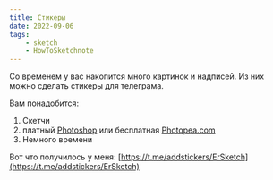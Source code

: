 ```yaml
---
title: Стикеры
date: 2022-09-06
tags:
    - sketch
    - HowToSketchnote
---
```


Со временем у вас накопится много картинок и надписей. Из них можно сделать стикеры для телеграма.

Вам понадобится:

1. Скетчи
2. платный [Photoshop](https://www.adobe.com/products/photoshop.html) или бесплатная [Photopea.com](https://www.photopea.com/)
3. Немного времени

Вот что получилось у меня: [https://t.me/addstickers/ErSketch](https://t.me/addstickers/ErSketch)
